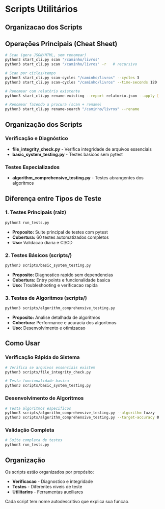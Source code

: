 # Scripts Utilitários

## Organizacao dos Scripts

## Operações Principais (Cheat Sheet)

```bash
# Scan (gera JSON/HTML, sem renomear)
python3 start_cli.py scan "/caminho/livros"      
python3 start_cli.py scan "/caminho/livros" -r   # recursivo

# Scan por ciclos/tempo
python3 start_cli.py scan-cycles "/caminho/livros" --cycles 3
python3 start_cli.py scan-cycles "/caminho/livros" --time-seconds 120

# Renomear com relatório existente
python3 start_cli.py rename-existing --report relatorio.json --apply [--copy]

# Renomear fazendo a procura (scan + rename)
python3 start_cli.py rename-search "/caminho/livros" --rename
```

## Organização dos Scripts

### Verificação e Diagnóstico
- **file_integrity_check.py** - Verifica integridade de arquivos essenciais
- **basic_system_testing.py** - Testes basicos sem pytest

### Testes Especializados
- **algorithm_comprehensive_testing.py** - Testes abrangentes dos algoritmos

## Diferença entre Tipos de Teste

### 1. Testes Principais (raiz)
```bash
python3 run_tests.py
```
- **Proposito:** Suite principal de testes com pytest
- **Cobertura:** 60 testes automatizados completos
- **Uso:** Validacao diaria e CI/CD

### 2. Testes Básicos (scripts/)
```bash  
python3 scripts/basic_system_testing.py
```
- **Proposito:** Diagnostico rapido sem dependencias
- **Cobertura:** Entry points e funcionalidade basica
- **Uso:** Troubleshooting e verificacao rapida

### 3. Testes de Algoritmos (scripts/)
```bash
python3 scripts/algorithm_comprehensive_testing.py
```
- **Proposito:** Analise detalhada de algoritmos
- **Cobertura:** Performance e acuracia dos algoritmos
- **Uso:** Desenvolvimento e otimizacao

## Como Usar

### Verificação Rápida do Sistema
```bash
# Verifica se arquivos essenciais existem
python3 scripts/file_integrity_check.py

# Testa funcionalidade basica
python3 scripts/basic_system_testing.py
```

### Desenvolvimento de Algoritmos
```bash
# Testa algoritmos especificos
python3 scripts/algorithm_comprehensive_testing.py --algorithm fuzzy
python3 scripts/algorithm_comprehensive_testing.py --target-accuracy 0.8
```

### Validação Completa
```bash
# Suite completa de testes
python3 run_tests.py
```

## Organização

Os scripts estão organizados por propósito:
- **Verificacao** - Diagnostico e integridade
- **Testes** - Diferentes niveis de teste  
- **Utilitarios** - Ferramentas auxiliares

Cada script tem nome autodescritivo que explica sua funcao.
